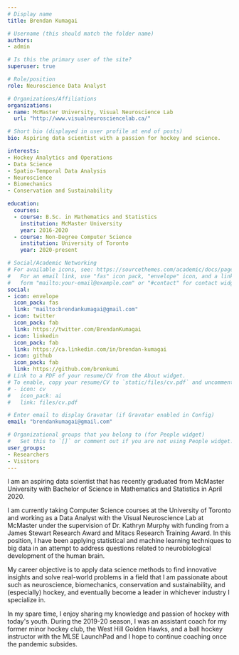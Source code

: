 ```yaml
---
# Display name
title: Brendan Kumagai

# Username (this should match the folder name)
authors:
- admin

# Is this the primary user of the site?
superuser: true

# Role/position
role: Neuroscience Data Analyst

# Organizations/Affiliations
organizations:
- name: McMaster University, Visual Neuroscience Lab
  url: "http://www.visualneurosciencelab.ca/"

# Short bio (displayed in user profile at end of posts)
bio: Aspiring data scientist with a passion for hockey and science.

interests:
- Hockey Analytics and Operations
- Data Science
- Spatio-Temporal Data Analysis
- Neuroscience
- Biomechanics
- Conservation and Sustainability

education:
  courses:
  - course: B.Sc. in Mathematics and Statistics
    institution: McMaster University
    year: 2016-2020
  - course: Non-Degree Computer Science
    institution: University of Toronto
    year: 2020-present

# Social/Academic Networking
# For available icons, see: https://sourcethemes.com/academic/docs/page-builder/#icons
#   For an email link, use "fas" icon pack, "envelope" icon, and a link in the
#   form "mailto:your-email@example.com" or "#contact" for contact widget.
social:
- icon: envelope
  icon_pack: fas
  link: "mailto:brendankumagai@gmail.com"
- icon: twitter
  icon_pack: fab
  link: https://twitter.com/BrendanKumagai
- icon: linkedin
  icon_pack: fab
  link: https://ca.linkedin.com/in/brendan-kumagai
- icon: github
  icon_pack: fab
  link: https://github.com/brenkumi
# Link to a PDF of your resume/CV from the About widget.
# To enable, copy your resume/CV to `static/files/cv.pdf` and uncomment the lines below.
# - icon: cv
#   icon_pack: ai
#   link: files/cv.pdf

# Enter email to display Gravatar (if Gravatar enabled in Config)
email: "brendankumagai@gmail.com"

# Organizational groups that you belong to (for People widget)
#   Set this to `[]` or comment out if you are not using People widget.
user_groups:
- Researchers
- Visitors
---
```


I am an aspiring data scientist that has recently graduated from McMaster University with Bachelor of Science in Mathematics and Statistics in April 2020. 

I am currently taking Computer Science courses at the University of Toronto and working as a Data Analyst with the Visual Neuroscience Lab at McMaster under the supervision of Dr. Kathryn Murphy with funding from a James Stewart Research Award and Mitacs Research Training Award. In this position, I have been applying statistical and machine learning techniques to big data in an attempt to address questions related to neurobiological development of the human brain.

My career objective is to apply data science methods to find innovative insights and solve real-world problems in a field that I am passionate about such as neuroscience, biomechanics, conservation and sustainability, and (especially) hockey, and eventually become a leader in whichever industry I specialize in.

In my spare time, I enjoy sharing my knowledge and passion of hockey with today's youth. During the 2019-20 season, I was an assistant coach for my former minor hockey club, the West Hill Golden Hawks, and a ball hockey instructor with the MLSE LaunchPad and I hope to continue coaching once the pandemic subsides.
